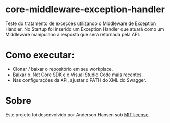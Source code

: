 # core-middleware-exception-handler

Teste do tratamento de exceções utilizando o Middleware de Exception Handler. No Startup foi inserido um Exception Handler que atuará como um Middleware manipulano a resposta que será retornada pela API.

# Como executar:
- Clonar / baixar o repositório em seu workplace.
- Baixar o .Net Core SDK e o Visual Studio Code mais recentes.
- Nas configurações da API, ajustar o PATH do XML do Swagger.

# Sobre
Este projeto foi desenvolvido por Anderson Hansen sob [MIT license](LICENSE).
